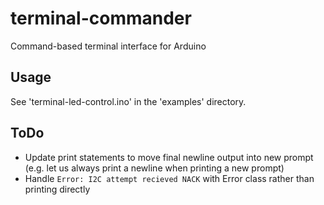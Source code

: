 # terminal-commander

Command-based terminal interface for Arduino

## Usage

See 'terminal-led-control.ino' in the 'examples' directory.

## ToDo

- Update print statements to move final newline output into new prompt (e.g. let us always print a newline when printing a new prompt)
- Handle `Error: I2C attempt recieved NACK` with Error class rather than printing directly
